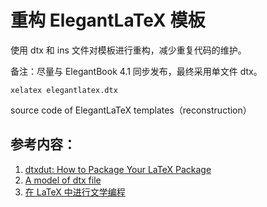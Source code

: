 # 重构 ElegantLaTeX 模板

使用 dtx 和 ins 文件对模板进行重构，减少重复代码的维护。

备注：尽量与 ElegantBook 4.1 同步发布，最终采用单文件 dtx。

```shell
xelatex elegantlatex.dtx
```

source code of ElegantLaTeX templates（reconstruction）


## 参考内容：

1. [dtxdut: How to Package Your LaTeX Package](https://ctan.org/pkg/dtxtut)
2. [A model of dtx file](https://www.texdev.net/2009/10/06/a-model-dtx-file/)
3. [在 LaTeX 中进行文学编程](https://liam.page/2015/01/23/literate-programming-in-latex/)